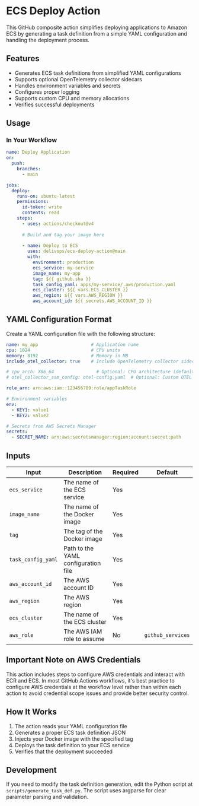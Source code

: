 # ECS Deploy Action

This GitHub composite action simplifies deploying applications to Amazon ECS by generating a task definition from a simple YAML configuration and handling the deployment process.

## Features

- Generates ECS task definitions from simplified YAML configurations
- Supports optional OpenTelemetry collector sidecars
- Handles environment variables and secrets
- Configures proper logging
- Supports custom CPU and memory allocations
- Verifies successful deployments

## Usage

### In Your Workflow

```yaml
name: Deploy Application
on:
  push:
    branches:
      - main

jobs:
  deploy:
    runs-on: ubuntu-latest
    permissions:
      id-token: write
      contents: read
    steps:
      - uses: actions/checkout@v4
      
      # Build and tag your image here  
      
      - name: Deploy to ECS
        uses: delivops/ecs-deploy-action@main
        with:
          environment: production
          ecs_service: my-service
          image_name: my-app
          tag: ${{ github.sha }}
          task_config_yaml: apps/my-service/.aws/production.yaml
          ecs_cluster: ${{ vars.ECS_CLUSTER }}
          aws_region: ${{ vars.AWS_REGION }}
          aws_account_id: ${{ secrets.AWS_ACCOUNT_ID }}
```

## YAML Configuration Format

Create a YAML configuration file with the following structure:

```yaml
name: my_app                    # Application name
cpu: 1024                       # CPU units
memory: 8192                    # Memory in MB
include_otel_collector: true    # Include OpenTelemetry collector sidecar

# cpu_arch: X86_64                # Optional: CPU architecture (default: X86_64)
# otel_collector_ssm_config: otel-config.yaml  # Optional: Custom OTEL config name on SSM

role_arn: arn:aws:iam::123456789:role/appTaskRole

# Environment variables
env:
  - KEY1: value1
  - KEY2: value2

# Secrets from AWS Secrets Manager
secrets:
  - SECRET_NAME: arn:aws:secretsmanager:region:account:secret:path
```

## Inputs

| Input | Description | Required | Default |
|-------|-------------|----------|---------|
| `ecs_service` | The name of the ECS service | Yes | |
| `image_name` | The name of the Docker image | Yes | |
| `tag` | The tag of the Docker image | Yes | |
| `task_config_yaml` | Path to the YAML configuration file | Yes | |
| `aws_account_id` | The AWS account ID | Yes | |
| `aws_region` | The AWS region | Yes | |
| `ecs_cluster` | The name of the ECS cluster | Yes | |
| `aws_role` | The AWS IAM role to assume | No | `github_services` |

## Important Note on AWS Credentials

This action includes steps to configure AWS credentials and interact with ECR and ECS. In most GitHub Actions workflows, it's best practice to configure AWS credentials at the workflow level rather than within each action to avoid credential scope issues and provide better security control.

## How It Works

1. The action reads your YAML configuration file
2. Generates a proper ECS task definition JSON
3. Injects your Docker image with the specified tag
4. Deploys the task definition to your ECS service
5. Verifies that the deployment succeeded

## Development

If you need to modify the task definition generation, edit the Python script at `scripts/generate_task_def.py`. The script uses argparse for clear parameter parsing and validation.